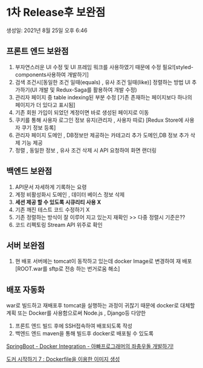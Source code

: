 # 1차 Release후 보완점

생성일: 2021년 8월 25일 오후 6:46

## 프론트 엔드 보완점

1. 부자연스러운 UI 수정 및 UI 프레임 워크를 사용하였기 때문에 수정 필요![styled-components사용하여 개발하기]
2. 검색 조건시[동일한 조건 일때(equals) , 유사 조건 일때(like)] 정렬하는 방법 UI 추가하기(UI 개발 및 Redux-Saga를 활용하여 개발 수정)
3. 관리자 페이지 중 table indexing된 부분 수정
[기존 존재하는 페이지보다 하나의 페이지가 더 있다고 표시됨]
4. 기존 회원 가입이 되었던 계정이면 바로 생성된 페이지로 이동
5. 쿠키를 통해 사용자 로그인 정보 유지(관리자 , 사용자 따로)
[Redux Store에 사용자 쿠기 정보 등록]
6. 관리자 페이지 도메인 , DB정보만 제공하는 카테고리 추가
도메인,DB 정보 추가 삭제 기능 제공
7. 정렬 , 동일한 정보 , 유사 조건 삭제 시 API 요청하여 화면 랜더링

## 백엔드 보완점

1. API문서 자세하게 기록하는 요령 
2. 계정 비활성화시 도메인 , 데이터 베이스 정보 삭제
3. **세션 제공 할 수 있도록 시큐리티 사용 X**
4. 기존 깨진 테스트 코드 수정하기 X
5. 기존 정렬하는 방식이 잘 이루어 지고 있는지 재확인 >> 다중 정렬시 기준은??
6. 코드 리펙토링 Stream API 위주로 확인

## 서버  보완점

1. 현 배포 서버에는 tomcat이 동작하고 있는데 docker Image로 변경하여 재 배포
[ROOT.war를 sftp로 전송 하는 번거로움 해소]

## 배포 자동화

war로 빌드하고 재배포후 tomcat을 실행하는 과정이 귀찮기 때문에 docker로 대체할 계획
또는 Docker를 사용함으로써 Node.js , Django등 다양한 

1. 프론트 엔드 빌드 후에 SSH접속하여 배포되도록 작성
2. 백엔드 엔드 maven을 통해 빌드후 docker로 배포될 수 있도록

[SpringBoot - Docker Integration - 아빠프로그래머의 좌충우돌 개발하기!](https://daddyprogrammer.org/post/12542/springboot-docker-integration/)

[도커 시작하기 7 : Dockerfile을 이용한 이미지 생성](https://javacan.tistory.com/entry/docker-start-7-create-image-using-dockerfile)